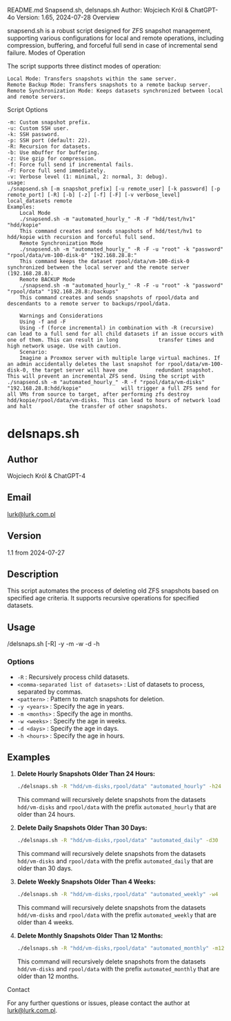 README.md
Snapsend.sh, delsnaps.sh
Author: Wojciech Król & ChatGPT-4o
Version: 1.65, 2024-07-28
Overview

snapsend.sh is a robust script designed for ZFS snapshot management, supporting various configurations for local and remote operations, including compression, buffering, and forceful full send in case of incremental send failure.
Modes of Operation

The script supports three distinct modes of operation:

    Local Mode: Transfers snapshots within the same server.
    Remote Backup Mode: Transfers snapshots to a remote backup server.
    Remote Synchronization Mode: Keeps datasets synchronized between local and remote servers.

Script Options

    -m: Custom snapshot prefix.
    -u: Custom SSH user.
    -k: SSH password.
    -p: SSH port (default: 22).
    -R: Recursion for datasets.
    -b: Use mbuffer for buffering.
    -z: Use gzip for compression.
    -f: Force full send if incremental fails.
    -F: Force full send immediately.
    -v: Verbose level (1: minimal, 2: normal, 3: debug).
    usage:
    ./snapsend.sh [-m snapshot_prefix] [-u remote_user] [-k password] [-p remote_port] [-R] [-b] [-z] [-f] [-F] [-v verbose_level] local_datasets remote
    Examples:
        Local Mode
        ./snapsend.sh -m "automated_hourly_" -R -F "hdd/test/hv1" "hdd/kopie"
        This command creates and sends snapshots of hdd/test/hv1 to hdd/kopie with recursion and forceful full send.
        Remote Synchronization Mode
        ./snapsend.sh -m "automated_hourly_" -R -F -u "root" -k "password" "rpool/data/vm-100-disk-0" "192.168.28.8:"
        This command keeps the dataset rpool/data/vm-100-disk-0 synchronized between the local server and the remote server (192.168.28.8).
        Remote BACKUP Mode
        ./snapsend.sh -m "automated_hourly_" -R -F -u "root" -k "password" "rpool/data" "192.168.28.8:/backups"
        This command creates and sends snapshots of rpool/data and descendants to a remote server to backups/rpool/data.
        
        Warnings and Considerations
        Using -f and -F
        Using -f (force incremental) in combination with -R (recursive) can lead to a full send for all child datasets if an issue occurs with one of them. This can result in long             transfer times and high network usage. Use with caution.
        Scenario:
        Imagine a Proxmox server with multiple large virtual machines. If an admin accidentally deletes the last snapshot for rpool/data/vm-100-disk-0, the target server will have one         redundant snapshot. This will prevent an incremental ZFS send. Using the script with ./snapsend.sh -m "automated_hourly_" -R -f "rpool/data/vm-disks" "192.168.28.8:hdd/kopie"             will trigger a full ZFS send for all VMs from source to target, after performing zfs destroy hdd/kopie/rpool/data/vm-disks. This can lead to hours of network load and halt            the transfer of other snapshots.
# delsnaps.sh


## Author
Wojciech Król & ChatGPT-4

## Email
lurk@lurk.com.pl

## Version
1.1 from 2024-07-27

## Description
This script automates the process of deleting old ZFS snapshots based on specified age criteria. It supports recursive operations for specified datasets.

## Usage
/delsnaps.sh [-R] <comma-separated list of datasets> <pattern> -y<years> -m<months> -w<weeks> -d<days> -h<hours>

### Options
- `-R`                         : Recursively process child datasets.
- `<comma-separated list of datasets>` : List of datasets to process, separated by commas.
- `<pattern>`                  : Pattern to match snapshots for deletion.
- `-y <years>`                 : Specify the age in years.
- `-m <months>`                : Specify the age in months.
- `-w <weeks>`                 : Specify the age in weeks.
- `-d <days>`                  : Specify the age in days.
- `-h <hours>`                 : Specify the age in hours.

## Examples

1. **Delete Hourly Snapshots Older Than 24 Hours:**
    ```bash
    ./delsnaps.sh -R "hdd/vm-disks,rpool/data" "automated_hourly" -h24
    ```
    This command will recursively delete snapshots from the datasets `hdd/vm-disks` and `rpool/data` with the prefix `automated_hourly` that are older than 24 hours.

2. **Delete Daily Snapshots Older Than 30 Days:**
    ```bash
    ./delsnaps.sh -R "hdd/vm-disks,rpool/data" "automated_daily" -d30
    ```
    This command will recursively delete snapshots from the datasets `hdd/vm-disks` and `rpool/data` with the prefix `automated_daily` that are older than 30 days.

3. **Delete Weekly Snapshots Older Than 4 Weeks:**
    ```bash
    ./delsnaps.sh -R "hdd/vm-disks,rpool/data" "automated_weekly" -w4
    ```
    This command will recursively delete snapshots from the datasets `hdd/vm-disks` and `rpool/data` with the prefix `automated_weekly` that are older than 4 weeks.

4. **Delete Monthly Snapshots Older Than 12 Months:**
    ```bash
    ./delsnaps.sh -R "hdd/vm-disks,rpool/data" "automated_monthly" -m12
    ```
    This command will recursively delete snapshots from the datasets `hdd/vm-disks` and `rpool/data` with the prefix `automated_monthly` that are older than 12 months.


Contact

For any further questions or issues, please contact the author at lurk@lurk.com.pl.



